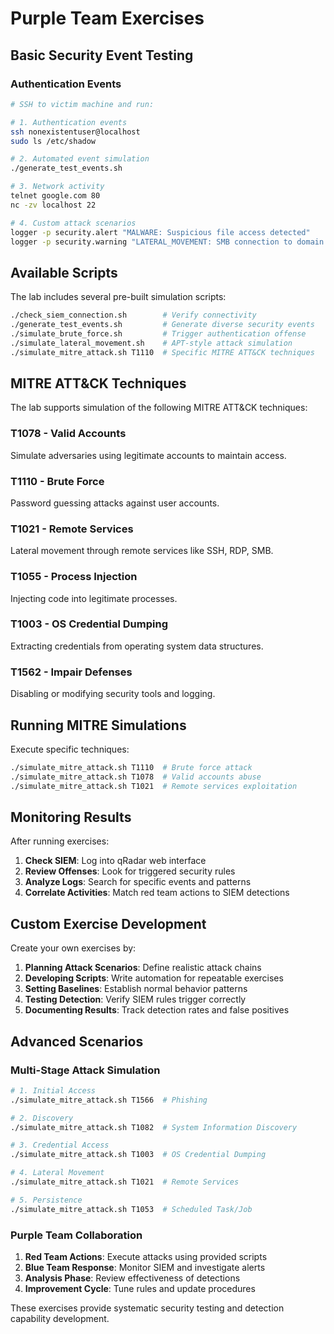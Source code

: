 # Purple Team Exercises

## Basic Security Event Testing

### Authentication Events

```bash
# SSH to victim machine and run:

# 1. Authentication events
ssh nonexistentuser@localhost
sudo ls /etc/shadow

# 2. Automated event simulation
./generate_test_events.sh

# 3. Network activity
telnet google.com 80
nc -zv localhost 22

# 4. Custom attack scenarios
logger -p security.alert "MALWARE: Suspicious file access detected"
logger -p security.warning "LATERAL_MOVEMENT: SMB connection to domain controller"
```

## Available Scripts

The lab includes several pre-built simulation scripts:

```bash
./check_siem_connection.sh        # Verify connectivity
./generate_test_events.sh         # Generate diverse security events
./simulate_brute_force.sh         # Trigger authentication offense
./simulate_lateral_movement.sh    # APT-style attack simulation
./simulate_mitre_attack.sh T1110  # Specific MITRE ATT&CK techniques
```

## MITRE ATT&CK Techniques

The lab supports simulation of the following MITRE ATT&CK techniques:

### T1078 - Valid Accounts
Simulate adversaries using legitimate accounts to maintain access.

### T1110 - Brute Force  
Password guessing attacks against user accounts.

### T1021 - Remote Services
Lateral movement through remote services like SSH, RDP, SMB.

### T1055 - Process Injection
Injecting code into legitimate processes.

### T1003 - OS Credential Dumping
Extracting credentials from operating system data structures.

### T1562 - Impair Defenses
Disabling or modifying security tools and logging.

## Running MITRE Simulations

Execute specific techniques:

```bash
./simulate_mitre_attack.sh T1110  # Brute force attack
./simulate_mitre_attack.sh T1078  # Valid accounts abuse
./simulate_mitre_attack.sh T1021  # Remote services exploitation
```

## Monitoring Results

After running exercises:

1. **Check SIEM**: Log into qRadar web interface
2. **Review Offenses**: Look for triggered security rules
3. **Analyze Logs**: Search for specific events and patterns
4. **Correlate Activities**: Match red team actions to SIEM detections

## Custom Exercise Development

Create your own exercises by:

1. **Planning Attack Scenarios**: Define realistic attack chains
2. **Developing Scripts**: Write automation for repeatable exercises
3. **Setting Baselines**: Establish normal behavior patterns
4. **Testing Detection**: Verify SIEM rules trigger correctly
5. **Documenting Results**: Track detection rates and false positives

## Advanced Scenarios

### Multi-Stage Attack Simulation

```bash
# 1. Initial Access
./simulate_mitre_attack.sh T1566  # Phishing

# 2. Discovery
./simulate_mitre_attack.sh T1082  # System Information Discovery

# 3. Credential Access
./simulate_mitre_attack.sh T1003  # OS Credential Dumping

# 4. Lateral Movement
./simulate_mitre_attack.sh T1021  # Remote Services

# 5. Persistence
./simulate_mitre_attack.sh T1053  # Scheduled Task/Job
```

### Purple Team Collaboration

1. **Red Team Actions**: Execute attacks using provided scripts
2. **Blue Team Response**: Monitor SIEM and investigate alerts
3. **Analysis Phase**: Review effectiveness of detections
4. **Improvement Cycle**: Tune rules and update procedures

These exercises provide systematic security testing and detection capability development.